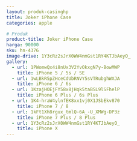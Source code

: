 ```yaml
---
layout: produk-casinghp
title: Joker iPhone Case
categories: apple

# Produk
product-title: Joker iPhone Case
harga: 90000
sku: hn-4376
image-drive: 1Y3cRz2sJrX0WW4nmGst1RY4KTJbAeyO_
gallery:
  - url: 1PWomwQx4i8nUx3V2YvOkxgN7y-BowMWP
    title: iPhone 5 / 5s / SE
  - url: 1wLBkR5pZHceCdUbRNVY5sVTRubghWXJA
    title: iPhone 6 / 6s
  - url: 1KzajHOEjFY58x8jHqk5taBSL9lSFhelP
    title: iPhone 6 Plus / 6s Plus
  - url: 1K4-hraW4ylnfEK8xx1vj0X1JSbEkv870
    title: iPhone 7 / 8
  - url: 1kFt1Xh8rgux_tmlQ-6A_-U_XMWg-DP3z
    title: iPhone 7 Plus / 8 Plus
  - url: 1Y3cRz2sJrX0WW4nmGst1RY4KTJbAeyO_
    title: iPhone X
---
```

